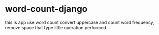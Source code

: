 # word-count-django
this is app use word count convert uppercase and count word frequency, remove space that type little operation performed...
